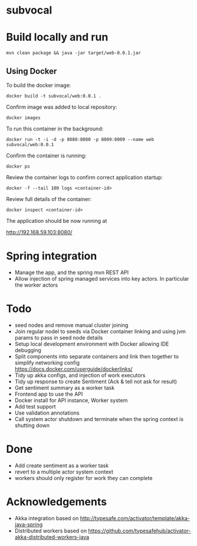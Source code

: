 subvocal
========

# Build locally and run

```
mvn clean package && java -jar target/web-0.0.1.jar
```

## Using Docker

To build the docker image:

```
docker build -t subvocal/web:0.0.1 .
```

Confirm image was added to local repository:

```
docker images
```

To run this container in the background:

```
docker run -t -i -d -p 8080:8080 -p 8009:8009 --name web subvocal/web:0.0.1
```

Confirm the container is running:

```
docker ps
```

Review the container logs to confirm correct application startup:

```
docker -f --tail 100 logs <container-id>
```

Review full details of the container:

```
docker inspect <container-id>
```

The application should be now running at

http://192.168.59.103:8080/

# Spring integration

- Manage the app, and the spring mvn REST API
- Allow injection of spring managed services into key actors.  In particular the worker actors

# Todo
- seed nodes and remove manual cluster joining
- Join regular nodel to seeds via Docker container linking and using jvm params to pass in seed node details
- Setup local development environment with Docker allowing IDE debugging
- Split components into separate containers and link then together to simplify networking config https://docs.docker.com/userguide/dockerlinks/
- Tidy up akka configs, and injection of work executors
- Tidy up response to create Sentiment (Ack & tell not ask for result)
- Get sentiment summary as a worker task
- Frontend app to use the API
- Docker install for API instance, Worker system
- Add test support
- Use validation annotations
- Call system actor shutdown and terminate when the spring context is shutting down

# Done
- Add create sentiment as a worker task
- revert to a multiple actor system context
- workers should only register for work they can complete

# Acknowledgements

- Akka integration based on http://typesafe.com/activator/template/akka-java-spring
- Distributed workers based on https://github.com/typesafehub/activator-akka-distributed-workers-java

